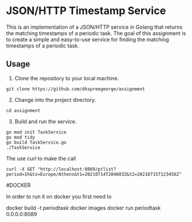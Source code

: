 # JSON/HTTP Timestamp Service

This is an implementation of a JSON/HTTP service in Golang that returns the matching timestamps of a periodic task. The goal of this assignment is to create a simple and easy-to-use service for finding the matching timestamps of a periodic task.


## Usage

1. Clone the repository to your local machine.

```
git clone https://github.com/dkspreegeorge/assignment
```

2. Change into the project directory.


```
cd assignment
```

3. Build and run the service.

```
go mod init TaskService
go mod tidy
go build TaskService.go
./TaskService
```


The use curl to make the call
```
curl -X GET "http://localhost:8089/ptlist?period=1h&tz=Europe/Athens&t1=20210714T204603Z&t2=20210715T123456Z"
```





#DOCKER

In order to run it on docker you first need to 

docker build -t periodtask
docker images
docker run periodtask 0.0.0.0:8089
